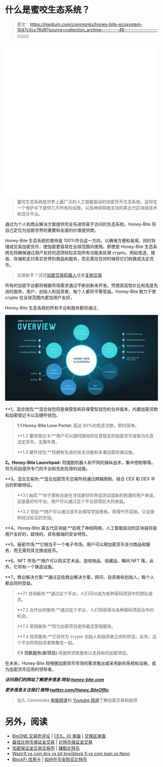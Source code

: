 # 什么是蜜咬生态系统？

> 原文：<https://medium.com/coinmonks/honey-bite-ecosystem-1047c0cc76d9?source=collection_archive---------46----------------------->

![](img/9126295f176b0d10ac63bc0dae34a9f3.png)

> 蜜咬生态系统是世界上最广泛的人工智能驱动的加密货币生态系统。这将在一个保护伞下提供几乎所有的设施，以及神经网络支持的第五代区块链技术和混合平台。

通过为个人和商业解决方案提供完全先进但易于访问的生态系统，Honey-Bite 将自己定位为加密世界的重要和全面的价值提供商。

Honey-Bite 生态系统的使命是 100%符合这一方向，以确保方便和易用，同时存储或交易加密货币，使加密更容易在全球范围内使用。即使是 Honey-Bite 生态系统也将确保通过用户友好的选项轻松实现所有功能来处理 crypto。例如发送、接收、存储和支付真实世界的商品和服务，而无需在任何时候将它们转换成法定货币。

> 交易新手？试试[加密交易机器人](/coinmonks/crypto-trading-bot-c2ffce8acb2a)或者[复制交易](/coinmonks/top-10-crypto-copy-trading-platforms-for-beginners-d0c37c7d698c)

所有的加密平台都将根据市场需求通过不断创新来开发。凭借其高性价比和高度先进的服务，用户、创始人和投资者，每个人都将平等受益。Honey-Bite 致力于使 crypto 在全球范围内更加用户友好。

Honey-Bite 生态系统的所有平台和服务都将通过，

![](img/0d6f3d4ab987855df40f2f651bd3b74a.png)

**1。混合钱包:**混合钱包将是保管型和非保管型钱包的合并版本，内置加密贷款和加密借记卡以及硬件钱包。

> **1.1 Honey-Bite Lone Portal:** 高达 60%的免息贷款，即时简单。
> 
> **1.2 蜜咬借记卡:**用户可以随时随地将任意稳定的加密货币提取为任意法定货币，无需年费。
> 
> **1.3 硬件钱包:**将拥有先进的安全功能和多重加密存储设施。

**2。Honey-Bite Launchpad:** 将摆脱机器人和不同的操纵战术，集中控制等等。将为风投提供专门的平台和先到先得的设施。

**3。混合交易所:**混合加密货币交易所将通过跨越限制，结合 CEX 和 DEX 平台的积极特征。

> **3.1 抽奖:**对于那些总是在寻找更好的命运测试或新的刺激的用户来说，这是最好的平台。用户可以通过这个平台获得巨大的收益。
> 
> **3.2 空投:**用户可以通过该平台填写空投表格，获得代币奖励。只会提供经过验证的空投。

**4。Honey-Bite 第五代区块链:**启用了神经网络，人工智能驱动的区块链将是用户友好的，超快的，具有极端的安全特性。

**5。秘密市场:**它相当于一个电子市场。用户可以用加密货币支付商品和服务，而无需将其兑换成纸币。

**6。NFT 市场:**用户可以购买艺术品、游戏物品、收藏品、瞬间 NFT 等。此外，它将有一个铸造设施。

**7。商业解决方案:**通过这些商业解决方案，顾问、投资者和创始人，每个人都会同时受益。

> **7.1 咨询服务:**通过这个平台，人们可以成为各种密码项目中的团队成员。
> 
> **7.2 合作伙伴服务:**通过这个平台，人们将获得与各种密码项目合作的机会。
> 
> **7.3 营销服务:**将为加密项目提供最佳营销服务。
> 
> **7.4 投资服务:**它将作为 crypto 创始人和投资者之间的桥梁。此外，这个平台将把投资者聚集在一起。
> 
> **7.5 贷款服务(新项目)**:将提供贷款服务以支持新的加密项目。

在未来，Honey-Bite 将根据加密货币市场的需求推出或采用新的系统和设施，成为加密货币应用的领导者。

***访问我们的网站了解更多信息
网址:***[***honey-bite.com***](https://honey-bite.com/)

***更多信息关注我们
推特:***[***twitter.com/Honey_BiteOffic***](http://twitter.com/Honey_BiteOffic)

> 加入 Coinmonks [电报频道](https://t.me/coincodecap)和 [Youtube 频道](https://www.youtube.com/c/coinmonks/videos)了解加密交易和投资

# 另外，阅读

*   [BigONE 交易所评论](/coinmonks/bigone-exchange-review-64705d85a1d4) | [CEX。IO 审查](https://coincodecap.com/cex-io-review) | [交换区审查](/coinmonks/swapzone-review-crypto-exchange-data-aggregator-e0ad78e55ed7)
*   [最佳比特币保证金交易](/coinmonks/bitcoin-margin-trading-exchange-bcbfcbf7b8e3) | [比特币保证金交易](https://coincodecap.com/bityard-margin-trading)
*   [加密保证金交易交易所](/coinmonks/crypto-margin-trading-exchanges-428b1f7ad108) | [赚取比特币](/coinmonks/earn-bitcoin-6e8bd3c592d9)
*   [WazirX vs coin dcx vs bit bns](/coinmonks/wazirx-vs-coindcx-vs-bitbns-149f4f19a2f1)|[block fi vs coin loan vs Nexo](/coinmonks/blockfi-vs-coinloan-vs-nexo-cb624635230d)
*   [BlockFi 信用卡](https://coincodecap.com/blockfi-credit-card) | [如何在币安购买比特币](https://coincodecap.com/buy-bitcoin-binance)